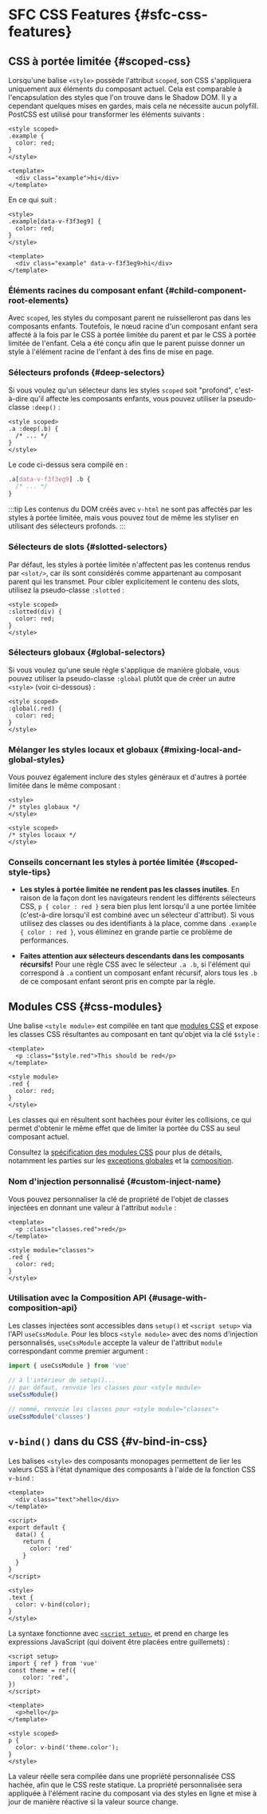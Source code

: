 # SFC CSS Features {#sfc-css-features}

## CSS à portée limitée {#scoped-css}

Lorsqu'une balise `<style>` possède l'attribut `scoped`, son CSS s'appliquera uniquement aux éléments du composant actuel. Cela est comparable à l'encapsulation des styles que l'on trouve dans le Shadow DOM. Il y a cependant quelques mises en gardes, mais cela ne nécessite aucun polyfill. PostCSS est utilisé pour transformer les éléments suivants :

```vue
<style scoped>
.example {
  color: red;
}
</style>

<template>
  <div class="example">hi</div>
</template>
```

En ce qui suit :

```vue
<style>
.example[data-v-f3f3eg9] {
  color: red;
}
</style>

<template>
  <div class="example" data-v-f3f3eg9>hi</div>
</template>
```

### Éléments racines du composant enfant {#child-component-root-elements}

Avec `scoped`, les styles du composant parent ne ruisselleront pas dans les composants enfants. Toutefois, le nœud racine d'un composant enfant sera affecté à la fois par le CSS à portée limitée du parent et par le CSS à portée limitée de l'enfant. Cela a été conçu afin que le parent puisse donner un style à l'élément racine de l'enfant à des fins de mise en page.

### Sélecteurs profonds {#deep-selectors}

Si vous voulez qu'un sélecteur dans les styles `scoped` soit "profond", c'est-à-dire qu'il affecte les composants enfants, vous pouvez utiliser la pseudo-classe `:deep()` :

```vue
<style scoped>
.a :deep(.b) {
  /* ... */
}
</style>
```

Le code ci-dessus sera compilé en :

```css
.a[data-v-f3f3eg9] .b {
  /* ... */
}
```

:::tip
Les contenus du DOM créés avec `v-html` ne sont pas affectés par les styles à portée limitée, mais vous pouvez tout de même les styliser en utilisant des sélecteurs profonds.
:::

### Sélecteurs de slots {#slotted-selectors}

Par défaut, les styles à portée limitée n'affectent pas les contenus rendus par `<slot/>`, car ils sont considérés comme appartenant au composant parent qui les transmet. Pour cibler explicitement le contenu des slots, utilisez la pseudo-classe `:slotted` :

```vue
<style scoped>
:slotted(div) {
  color: red;
}
</style>
```

### Sélecteurs globaux {#global-selectors}

Si vous voulez qu'une seule règle s'applique de manière globale, vous pouvez utiliser la pseudo-classe `:global` plutôt que de créer un autre `<style>` (voir ci-dessous) :

```vue
<style scoped>
:global(.red) {
  color: red;
}
</style>
```

### Mélanger les styles locaux et globaux {#mixing-local-and-global-styles}

Vous pouvez également inclure des styles généraux et d'autres à portée limitée dans le même composant :

```vue
<style>
/* styles globaux */
</style>

<style scoped>
/* styles locaux */
</style>
```

### Conseils concernant les styles à portée limitée {#scoped-style-tips}

- **Les styles à portée limitée ne rendent pas les classes inutiles**. En raison de la façon dont les navigateurs rendent les différents sélecteurs CSS, `p { color : red }` sera bien plus lent lorsqu'il a une portée limitée (c'est-à-dire lorsqu'il est combiné avec un sélecteur d'attribut). Si vous utilisez des classes ou des identifiants à la place, comme dans `.example { color : red }`, vous éliminez en grande partie ce problème de performances.

- **Faites attention aux sélecteurs descendants dans les composants récursifs!** Pour une règle CSS avec le sélecteur `.a .b`, si l'élément qui correspond à `.a` contient un composant enfant récursif, alors tous les `.b` de ce composant enfant seront pris en compte par la règle.

## Modules CSS {#css-modules}

Une balise `<style module>` est compilée en tant que [modules CSS](https://github.com/css-modules/css-modules) et expose les classes CSS résultantes au composant en tant qu'objet via la clé `$style` :

```vue
<template>
  <p :class="$style.red">This should be red</p>
</template>

<style module>
.red {
  color: red;
}
</style>
```

Les classes qui en résultent sont hachées pour éviter les collisions, ce qui permet d'obtenir le même effet que de limiter la portée du CSS au seul composant actuel.

Consultez la [spécification des modules CSS](https://github.com/css-modules/css-modules) pour plus de détails, notamment les parties sur les [exceptions globales](https://github.com/css-modules/css-modules/blob/master/docs/composition.md#exceptions) et la [composition](https://github.com/css-modules/css-modules/blob/master/docs/composition.md#composition).

### Nom d'injection personnalisé {#custom-inject-name}

Vous pouvez personnaliser la clé de propriété de l'objet de classes injectées en donnant une valeur à l'attribut `module` :

```vue
<template>
  <p :class="classes.red">red</p>
</template>

<style module="classes">
.red {
  color: red;
}
</style>
```

### Utilisation avec la Composition API {#usage-with-composition-api}

Les classes injectées sont accessibles dans `setup()` et `<script setup>` via l'API `useCssModule`. Pour les blocs `<style module>` avec des noms d'injection personnalisés, `useCssModule` accepte la valeur de l'attribut `module` correspondant comme premier argument :

```js
import { useCssModule } from 'vue'

// à l'intérieur de setup()...
// par défaut, renvoie les classes pour <style module>
useCssModule()

// nommé, renvoie les classes pour <style module="classes">
useCssModule('classes')
```

## `v-bind()` dans du CSS {#v-bind-in-css}

Les balises `<style>` des composants monopages permettent de lier les valeurs CSS à l'état dynamique des composants à l'aide de la fonction CSS `v-bind` :

```vue
<template>
  <div class="text">hello</div>
</template>

<script>
export default {
  data() {
    return {
      color: 'red'
    }
  }
}
</script>

<style>
.text {
  color: v-bind(color);
}
</style>
```

La syntaxe fonctionne avec [`<script setup>`](./sfc-script-setup), et prend en charge les expressions JavaScript (qui doivent être placées entre guillemets) :

```vue
<script setup>
import { ref } from 'vue'
const theme = ref({
    color: 'red',
})
</script>

<template>
  <p>hello</p>
</template>

<style scoped>
p {
  color: v-bind('theme.color');
}
</style>
```

La valeur réelle sera compilée dans une propriété personnalisée CSS hachée, afin que le CSS reste statique. La propriété personnalisée sera appliquée à l'élément racine du composant via des styles en ligne et mise à jour de manière réactive si la valeur source change.
